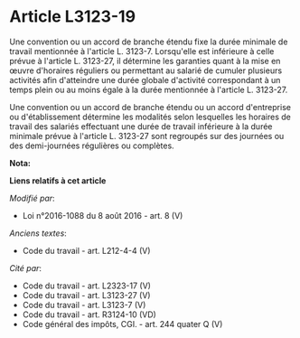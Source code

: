 # Article L3123-19

Une convention ou un accord de branche étendu fixe la durée minimale de travail mentionnée à l'article L. 3123-7. Lorsqu'elle
est inférieure à celle prévue à l'article L. 3123-27, il détermine les garanties quant à la mise en œuvre d'horaires
réguliers ou permettant au salarié de cumuler plusieurs activités afin d'atteindre une durée globale d'activité correspondant
à un temps plein ou au moins égale à la durée mentionnée à l'article L. 3123-27. 

Une convention ou un accord de branche étendu ou un accord d'entreprise ou d'établissement détermine les modalités selon
lesquelles les horaires de travail des salariés effectuant une durée de travail inférieure à la durée minimale prévue à
l'article L. 3123-27 sont regroupés sur des journées ou des demi-journées régulières ou complètes.

**Nota:**



**Liens relatifs à cet article**

_Modifié par_:

  - Loi n°2016-1088 du 8 août 2016 - art. 8 (V)

_Anciens textes_:

  - Code du travail - art. L212-4-4 (V)

_Cité par_:

  - Code du travail - art. L2323-17 (V)
  - Code du travail - art. L3123-27 (V)
  - Code du travail - art. L3123-7 (V)
  - Code du travail - art. R3124-10 (VD)
  - Code général des impôts, CGI. - art. 244 quater Q (V)
